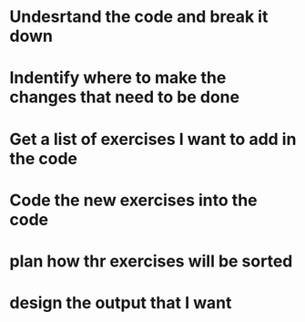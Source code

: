 # Undesrtand the code and break it down 
# Indentify where to make the changes that need to be done
# Get a list of exercises I want to add in the code
# Code the new exercises into the code
# plan how thr exercises will be sorted 
# design the output that I want
